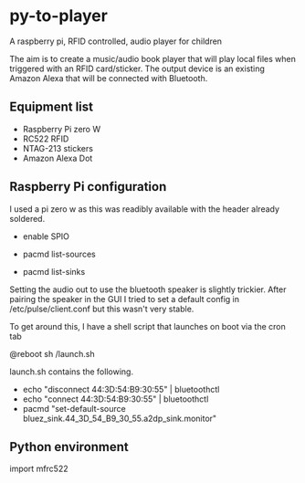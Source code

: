 # py-to-player
A raspberry pi, RFID controlled, audio player for children

The aim is to create a music/audio book player that will play local files when triggered with an RFID card/sticker. The output device is an existing Amazon Alexa that will be connected with Bluetooth.

## Equipment list
- Raspberry Pi zero W
- RC522 RFID
- NTAG-213 stickers
- Amazon Alexa Dot

## Raspberry Pi configuration
I used a pi zero w as this was readibly available with the header already soldered.
- enable SPIO

- pacmd list-sources
- pacmd list-sinks

Setting the audio out to use the bluetooth speaker is slightly trickier. After pairing the speaker in the GUI I tried to set a default config in
/etc/pulse/client.conf but this wasn't very stable.

To get around this, I have a shell script that launches on boot via the cron tab

@reboot sh /launch.sh

launch.sh contains the following.
- echo "disconnect 44:3D:54:B9:30:55" | bluetoothctl
- echo "connect 44:3D:54:B9:30:55" | bluetoothctl
- pacmd "set-default-source bluez_sink.44_3D_54_B9_30_55.a2dp_sink.monitor"

## Python environment

import mfrc522
